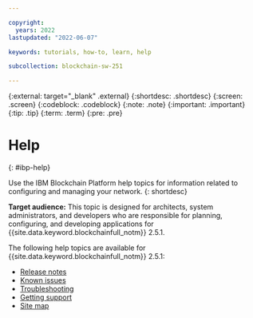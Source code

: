 ```yaml
---

copyright:
  years: 2022
lastupdated: "2022-06-07"

keywords: tutorials, how-to, learn, help

subcollection: blockchain-sw-251

---
```


{:external: target="_blank" .external}
{:shortdesc: .shortdesc}
{:screen: .screen}
{:codeblock: .codeblock}
{:note: .note}
{:important: .important}
{:tip: .tip}
{:term: .term}
{:pre: .pre}

# Help
{: #ibp-help}

Use the IBM Blockchain Platform help topics for information related to configuring and managing your network. 
{: shortdesc}

**Target audience:** This topic is designed for architects, system administrators, and developers who are responsible 
for planning, configuring, and developing applications for {{site.data.keyword.blockchainfull_notm}} 2.5.1.

The following help topics are available for {{site.data.keyword.blockchainfull_notm}} 2.5.1: 

 * [Release notes](release-notes.md)
 * [Known issues](known-issues.md)
 * [Troubleshooting](ibp-v2-troubleshooting.md)
 * [Getting support](ibmblockchain_support.md)
 * [Site map](sitemap.md)
